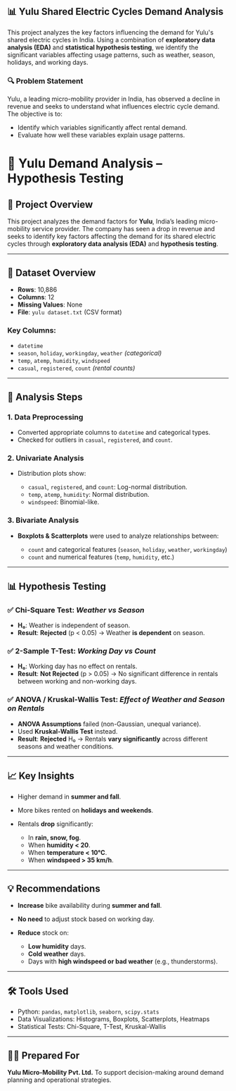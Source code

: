 
## 📊 Yulu Shared Electric Cycles Demand Analysis

This project analyzes the key factors influencing the demand for Yulu's shared electric cycles in India. Using a combination of **exploratory data analysis (EDA)** and **statistical hypothesis testing**, we identify the significant variables affecting usage patterns, such as weather, season, holidays, and working days.

### 🔍 Problem Statement

Yulu, a leading micro-mobility provider in India, has observed a decline in revenue and seeks to understand what influences electric cycle demand. The objective is to:

* Identify which variables significantly affect rental demand.
* Evaluate how well these variables explain usage patterns.

# 📘 Yulu Demand Analysis – Hypothesis Testing

## 📌 Project Overview

This project analyzes the demand factors for **Yulu**, India’s leading micro-mobility service provider. The company has seen a drop in revenue and seeks to identify key factors affecting the demand for its shared electric cycles through **exploratory data analysis (EDA)** and **hypothesis testing**.

---

## 📂 Dataset Overview

* **Rows**: 10,886
* **Columns**: 12
* **Missing Values**: None
* **File**: `yulu dataset.txt` (CSV format)

### Key Columns:

* `datetime`
* `season`, `holiday`, `workingday`, `weather` *(categorical)*
* `temp`, `atemp`, `humidity`, `windspeed`
* `casual`, `registered`, `count` *(rental counts)*

---

## 🧪 Analysis Steps

### 1. **Data Preprocessing**

* Converted appropriate columns to `datetime` and categorical types.
* Checked for outliers in `casual`, `registered`, and `count`.

### 2. **Univariate Analysis**

* Distribution plots show:

  * `casual`, `registered`, and `count`: Log-normal distribution.
  * `temp`, `atemp`, `humidity`: Normal distribution.
  * `windspeed`: Binomial-like.

### 3. **Bivariate Analysis**

* **Boxplots & Scatterplots** were used to analyze relationships between:

  * `count` and categorical features (`season`, `holiday`, `weather`, `workingday`)
  * `count` and numerical features (`temp`, `humidity`, etc.)

---

## 📊 Hypothesis Testing

### ✅ **Chi-Square Test**: *Weather vs Season*

* **H₀**: Weather is independent of season.
* **Result**: **Rejected** (p < 0.05) → Weather **is dependent** on season.

### ✅ **2-Sample T-Test**: *Working Day vs Count*

* **H₀**: Working day has no effect on rentals.
* **Result**: **Not Rejected** (p > 0.05) → No significant difference in rentals between working and non-working days.

### ✅ **ANOVA / Kruskal-Wallis Test**: *Effect of Weather and Season on Rentals*

* **ANOVA Assumptions** failed (non-Gaussian, unequal variance).
* Used **Kruskal-Wallis Test** instead.
* **Result**: **Rejected** H₀ → Rentals **vary significantly** across different seasons and weather conditions.

---

## 📈 Key Insights

* Higher demand in **summer and fall**.
* More bikes rented on **holidays and weekends**.
* Rentals **drop** significantly:

  * In **rain, snow, fog**.
  * When **humidity < 20**.
  * When **temperature < 10°C**.
  * When **windspeed > 35 km/h**.

---

## 💡 Recommendations

* **Increase** bike availability during **summer and fall**.
* **No need** to adjust stock based on working day.
* **Reduce** stock on:

  * **Low humidity** days.
  * **Cold weather** days.
  * Days with **high windspeed or bad weather** (e.g., thunderstorms).

---

## 🛠 Tools Used

* Python: `pandas`, `matplotlib`, `seaborn`, `scipy.stats`
* Data Visualizations: Histograms, Boxplots, Scatterplots, Heatmaps
* Statistical Tests: Chi-Square, T-Test, Kruskal-Wallis

---

## 👨‍💼 Prepared For

**Yulu Micro-Mobility Pvt. Ltd.**
To support decision-making around demand planning and operational strategies.
